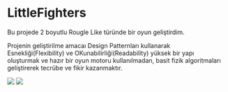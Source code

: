 # LittleFighters

Bu projede 2 boyutlu Rougle Like türünde bir oyun geliştirdim. 

Projenin geliştirilme amacaı Design Patternları kullanarak Esnekliği(Flexibility) ve OKunabilirliği(Readability) yüksek bir yapı oluşturmak 
ve hazır bir oyun motoru kullanılmadan, basit fizik algoritmaları geliştirerek tecrübe ve fikir kazanmaktır.


![](GamePlay.gif)
![](MapCreate.gif)
